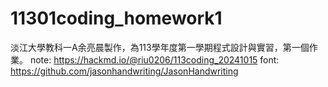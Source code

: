 # 11301coding_homework1
淡江大學教科一A余亮晨製作，為113學年度第一學期程式設計與實習，第一個作業。
note: https://hackmd.io/@riu0206/113coding_20241015
font: https://github.com/jasonhandwriting/JasonHandwriting
